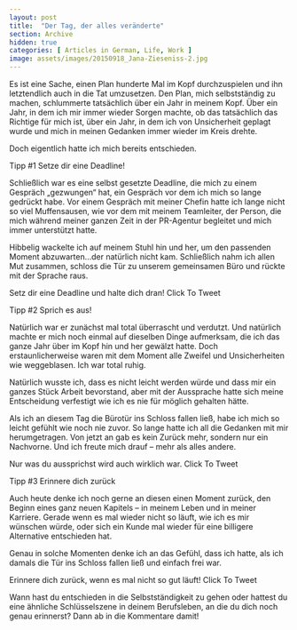 ```yaml
---
layout: post
title:  "Der Tag, der alles veränderte"
section: Archive
hidden: true
categories: [ Articles in German, Life, Work ]
image: assets/images/20150918_Jana-Zieseniss-2.jpg
---
```



Es ist eine Sache, einen Plan hunderte Mal im Kopf durchzuspielen und ihn letztendlich auch in die Tat umzusetzen. Den Plan, mich selbstständig zu machen, schlummerte tatsächlich über ein Jahr in meinem Kopf. Über ein Jahr, in dem ich mir immer wieder Sorgen machte, ob das tatsächlich das Richtige für mich ist, über ein Jahr, in dem ich von Unsicherheit geplagt wurde und mich in meinen Gedanken immer wieder im Kreis drehte.

Doch eigentlich hatte ich mich bereits entschieden.

Tipp #1 Setze dir eine Deadline!

Schließlich war es eine selbst gesetzte Deadline, die mich zu einem Gespräch „gezwungen“ hat, ein Gespräch vor dem ich mich so lange gedrückt habe. Vor einem Gespräch mit meiner Chefin hatte ich lange nicht so viel Muffensausen, wie vor dem mit meinem Teamleiter, der Person, die mich während meiner ganzen Zeit in der PR-Agentur begleitet und mich immer unterstützt hatte.

Hibbelig wackelte ich auf meinem Stuhl hin und her, um den passenden Moment abzuwarten…der natürlich nicht kam. Schließlich nahm ich allen Mut zusammen, schloss die Tür zu unserem gemeinsamen Büro und rückte mit der Sprache raus.

Setz dir eine Deadline und halte dich dran! Click To Tweet

Tipp #2 Sprich es aus!

Natürlich war er zunächst mal total überrascht und verdutzt. Und natürlich machte er mich noch einmal auf dieselben Dinge aufmerksam, die ich das ganze Jahr über im Kopf hin und her gewälzt hatte. Doch erstaunlicherweise waren mit dem Moment alle Zweifel und Unsicherheiten wie weggeblasen. Ich war total ruhig.

Natürlich wusste ich, dass es nicht leicht werden würde und dass mir ein ganzes Stück Arbeit bevorstand, aber mit der Aussprache hatte sich meine Entscheidung verfestigt wie ich es nie für möglich gehalten hätte.

Als ich an diesem Tag die Bürotür ins Schloss fallen ließ, habe ich mich so leicht gefühlt wie noch nie zuvor. So lange hatte ich all die Gedanken mit mir herumgetragen. Von jetzt an gab es kein Zurück mehr, sondern nur ein Nachvorne. Und ich freute mich drauf – mehr als alles andere.

Nur was du aussprichst wird auch wirklich war. Click To Tweet

Tipp #3 Erinnere dich zurück

Auch heute denke ich noch gerne an diesen einen Moment zurück, den Beginn eines ganz neuen Kapitels – in meinem Leben und in meiner Karriere. Gerade wenn es mal wieder nicht so läuft, wie ich es mir wünschen würde, oder sich ein Kunde mal wieder für eine billigere Alternative entschieden hat.

Genau in solche Momenten denke ich an das Gefühl, dass ich hatte, als ich damals die Tür ins Schloss fallen ließ und einfach frei war.

Erinnere dich zurück, wenn es mal nicht so gut läuft! Click To Tweet

Wann hast du entschieden in die Selbstständigkeit zu gehen oder hattest du eine ähnliche Schlüsselszene in deinem Berufsleben, an die du dich noch genau erinnerst? Dann ab in die Kommentare damit!

